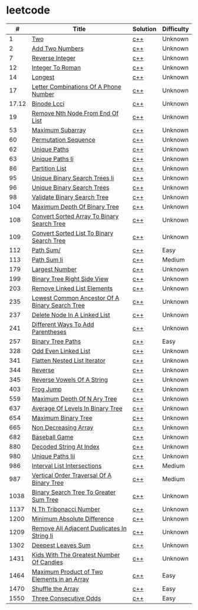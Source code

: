 # leetcode
| # | Title | Solution | Difficulty |
|---|---|---|---|
|1|[Two](https://leetcode.com/problems/two/)|[c++](./1_two_sums/solution.cpp)|Unknown|
|2|[Add Two Numbers](https://leetcode.com/problems/add-two-numbers/)|[c++](./2_add-two-numbers/solution.cpp)|Unknown|
|7|[Reverse Integer](https://leetcode.com/problems/reverse-integer/)|[c++](./7_reverse-integer/solution.cpp)|Unknown|
|12|[Integer To Roman](https://leetcode.com/problems/integer-to-roman/)|[c++](./12_integer-to-roman/solution.cpp)|Unknown|
|14|[Longest](https://leetcode.com/problems/longest/)|[c++](./14_longest_common_prefix/solution.cpp)|Unknown|
|17|[Letter Combinations Of A Phone Number](https://leetcode.com/problems/letter-combinations-of-a-phone-number/)|[c++](./17_letter-combinations-of-a-phone-number/solution.cpp)|Unknown|
|17.12|[Binode Lcci](https://leetcode-cn.com/problems/binode-lcci/)|[c++](./17.12_binode-lcci/solution.cpp)|Unknown|
|19|[Remove Nth Node From End Of List](https://leetcode.com/problems/remove-nth-node-from-end-of-list/)|[c++](./19_remove-nth-node-from-end-of-list/solution.cpp)|Unknown|
|53|[Maximum Subarray](https://leetcode.com/problems/maximum-subarray/)|[c++](./53_maximum-subarray/solution.cpp)|Unknown|
|60|[Permutation Sequence](https://leetcode.com/problems/permutation-sequence/)|[c++](./60_permutation-sequence/solution.cpp)|Unknown|
|62|[Unique Paths](https://leetcode.com/problems/unique-paths/)|[c++](./62_unique-paths/solution.cpp)|Unknown|
|63|[Unique Paths Ii](https://leetcode.com/problems/unique-paths-ii/)|[c++](./63_unique-paths-ii/solution.cpp)|Unknown|
|86|[Partition List](https://leetcode.com/problems/partition-list/)|[c++](./86_partition-list/solution.cpp)|Unknown|
|95|[Unique Binary Search Trees Ii](https://leetcode.com/problems/unique-binary-search-trees-ii/)|[c++](./95_unique-binary-search-trees-ii/solution.cpp)|Unknown|
|96|[Unique Binary Search Trees](https://leetcode.com/problems/unique-binary-search-trees/)|[c++](./96_unique-binary-search-trees/solution.cpp)|Unknown|
|98|[Validate Binary Search Tree](https://leetcode.com/problems/validate-binary-search-tree/)|[c++](./98_validate-binary-search-tree/solution.cpp)|Unknown|
|104|[Maximum Depth Of Binary Tree](https://leetcode.com/problems/maximum-depth-of-binary-tree/)|[c++](./104_maximum-depth-of-binary-tree/solution.cpp)|Unknown|
|108|[Convert Sorted Array To Binary Search Tree](https://leetcode.com/problems/convert-sorted-array-to-binary-search-tree/)|[c++](./108_convert-sorted-array-to-binary-search-tree/solution.cpp)|Unknown|
|109|[Convert Sorted List To Binary Search Tree](https://leetcode.com/problems/convert-sorted-list-to-binary-search-tree/)|[c++](./109_convert-sorted-list-to-binary-search-tree/solution.cpp)|Unknown|
|112|[Path Sum/](https://leetcode.com/problems/path-sum//)|[c++](./112_path-sum//solution.cpp)|Easy|
|113|[Path Sum Ii](https://leetcode.com/problems/path-sum-ii/)|[c++](./113_path-sum-ii/solution.cpp)|Medium|
|179|[Largest Number](https://leetcode.com/problems/largest-number/)|[c++](./179_largest-number/solution.cpp)|Unknown|
|199|[Binary Tree Right Side View](https://leetcode.com/problems/binary-tree-right-side-view/)|[c++](./199_binary-tree-right-side-view/solution.cpp)|Unknown|
|203|[Remove Linked List Elements](https://leetcode.com/problems/remove-linked-list-elements/)|[c++](./203_remove-linked-list-elements/solution.cpp)|Unknown|
|235|[Lowest Common Ancestor Of A Binary Search Tree](https://leetcode.com/problems/lowest-common-ancestor-of-a-binary-search-tree/)|[c++](./235_lowest-common-ancestor-of-a-binary-search-tree/solution.cpp)|Unknown|
|237|[Delete Node In A Linked List](https://leetcode.com/problems/delete-node-in-a-linked-list/)|[c++](./237_delete-node-in-a-linked-list/solution.cpp)|Unknown|
|241|[Different Ways To Add Parentheses](https://leetcode.com/problems/different-ways-to-add-parentheses/)|[c++](./241_different-ways-to-add-parentheses/solution.cpp)|Unknown|
|257|[Binary Tree Paths](https://leetcode.com/problems/binary-tree-paths/)|[c++](./257_binary-tree-paths/solution.cpp)|Easy|
|328|[Odd Even Linked List](https://leetcode.com/problems/odd-even-linked-list/)|[c++](./328_odd-even-linked-list/solution.cpp)|Unknown|
|341|[Flatten Nested List Iterator](https://leetcode.com/problems/flatten-nested-list-iterator/)|[c++](./341_flatten-nested-list-iterator/solution.cpp)|Unknown|
|344|[Reverse](https://leetcode.com/problems/reverse/)|[c++](./344_reverse_string/solution.cpp)|Unknown|
|345|[Reverse Vowels Of A String](https://leetcode.com/problems/reverse-vowels-of-a-string/)|[c++](./345_reverse-vowels-of-a-string/solution.cpp)|Unknown|
|403|[Frog Jump](https://leetcode.com/problems/frog-jump/)|[c++](./403_frog-jump/solution.cpp)|Unknown|
|559|[Maximum Depth Of N Ary Tree](https://leetcode.com/problems/maximum-depth-of-n-ary-tree/)|[c++](./559_maximum-depth-of-n-ary-tree/solution.cpp)|Unknown|
|637|[Average Of Levels In Binary Tree](https://leetcode.com/problems/average-of-levels-in-binary-tree/)|[c++](./637_average-of-levels-in-binary-tree/solution.cpp)|Unknown|
|654|[Maximum Binary Tree](https://leetcode.com/problems/maximum-binary-tree/)|[c++](./654_maximum-binary-tree/solution.cpp)|Unknown|
|665|[Non Decreasing Array](https://leetcode.com/problems/non-decreasing-array/)|[c++](./665_non-decreasing-array/solution.cpp)|Unknown|
|682|[Baseball Game](https://leetcode.com/problems/baseball-game/)|[c++](./682_baseball-game/solution.cpp)|Unknown|
|880|[Decoded String At Index](https://leetcode.com/problems/decoded-string-at-index/)|[c++](./880_decoded-string-at-index/solution.cpp)|Unknown|
|980|[Unique Paths Iii](https://leetcode.com/problems/unique-paths-iii/)|[c++](./980_unique-paths-iii/solution.cpp)|Unknown|
|986|[Interval List Intersections](https://leetcode.com/problems/interval-list-intersections/)|[c++](./986_interval-list-intersections/solution.cpp)|Medium|
|987|[Vertical Order Traversal Of A Binary Tree](https://leetcode.com/problems/vertical-order-traversal-of-a-binary-tree/)|[c++](./987_vertical-order-traversal-of-a-binary-tree/solution.cpp)|Medium|
|1038|[Binary Search Tree To Greater Sum Tree](https://leetcode.com/problems/binary-search-tree-to-greater-sum-tree/)|[c++](./1038_binary-search-tree-to-greater-sum-tree/solution.cpp)|Unknown|
|1137|[N Th Tribonacci Number](https://leetcode.com/problems/n-th-tribonacci-number/)|[c++](./1137_n-th-tribonacci-number/solution.cpp)|Unknown|
|1200|[Minimum Absolute Difference](https://leetcode.com/problems/minimum-absolute-difference/)|[c++](./1200_minimum-absolute-difference/solution.cpp)|Unknown|
|1209|[Remove All Adjacent Duplicates In String Ii](https://leetcode.com/problems/remove-all-adjacent-duplicates-in-string-ii/)|[c++](./1209_remove-all-adjacent-duplicates-in-string-ii/solution.cpp)|Unknown|
|1302|[Deepest Leaves Sum](https://leetcode.com/problems/deepest-leaves-sum/)|[c++](./1302_deepest-leaves-sum/solution.cpp)|Unknown|
|1431|[Kids With The Greatest Number Of Candies](https://leetcode.com/problems/kids-with-the-greatest-number-of-candies/)|[c++](./1431_kids-with-the-greatest-number-of-candies/solution.cpp)|Unknown|
|1464|[Maximum Product of Two Elements in an Array](https://leetcode.com/problems/maximum-product-of-two-elements-in-an-array/)|[c++](./1464_maximum-product-of-two-elements-in-an-array/solution.cpp)|Easy|
|1470|[Shuffle the Array](https://leetcode.com/problems/shuffle-the-array/)|[c++](./1470_shuffle-the-array/solution.cpp)|Easy|
|1550|[Three Consecutive Odds](https://leetcode.com/problems/three-consecutive-odds/)|[c++](./1550_three-consecutive-odds/solution.cpp)|Easy|
